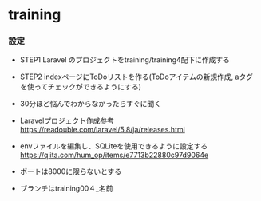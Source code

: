 # training
### 設定

- STEP1 Laravel のプロジェクトをtraining/training4配下に作成する
- STEP2 indexページにToDoリストを作る(ToDoアイテムの新規作成, aタグを使ってチェックができるようにする)
- 30分ほど悩んでわからなかったらすぐに聞く

- Laravelプロジェクト作成参考
https://readouble.com/laravel/5.8/ja/releases.html  
- envファイルを編集し、SQLiteを使用できるように設定する  
https://qiita.com/hum_op/items/e7713b22880c97d9064e 
- ポートは8000に限らないとする
- ブランチはtraining00４_名前
